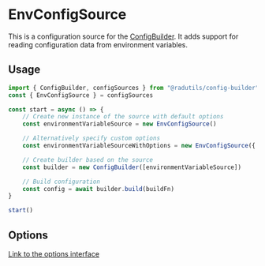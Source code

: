 # EnvConfigSource

This is a configuration source for the [ConfigBuilder](../../..). It adds support for reading configuration data from environment variables.

## Usage

```typescript
import { ConfigBuilder, configSources } from "@radutils/config-builder"
const { EnvConfigSource } = configSources

const start = async () => {
	// Create new instance of the source with default options
	const environmentVariableSource = new EnvConfigSource()

	// Alternatively specify custom options
	const environmentVariableSourceWithOptions = new EnvConfigSource({ cacheMode: "noCache" })

	// Create builder based on the source
	const builder = new ConfigBuilder([environmentVariableSource])

	// Build configuration
	const config = await builder.build(buildFn)
}

start()
```

## Options

[Link to the options interface](./EnvConfigSourceTypes.ts#L6)